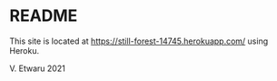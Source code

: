 # README

This site is located at https://still-forest-14745.herokuapp.com/ using Heroku.

V. Etwaru 2021
